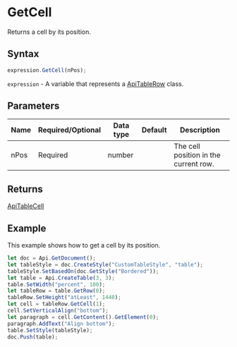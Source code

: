 # GetCell

Returns a cell by its position.

## Syntax

```javascript
expression.GetCell(nPos);
```

`expression` - A variable that represents a [ApiTableRow](../ApiTableRow.md) class.

## Parameters

| **Name** | **Required/Optional** | **Data type** | **Default** | **Description** |
| ------------- | ------------- | ------------- | ------------- | ------------- |
| nPos | Required | number |  | The cell position in the current row. |

## Returns

[ApiTableCell](../../ApiTableCell/ApiTableCell.md)

## Example

This example shows how to get a cell by its position.

```javascript editor-
let doc = Api.GetDocument();
let tableStyle = doc.CreateStyle("CustomTableStyle", "table");
tableStyle.SetBasedOn(doc.GetStyle("Bordered"));
let table = Api.CreateTable(3, 3);
table.SetWidth("percent", 100);
let tableRow = table.GetRow(0);
tableRow.SetHeight("atLeast", 1440);
let cell = tableRow.GetCell(1);
cell.SetVerticalAlign("bottom");
let paragraph = cell.GetContent().GetElement(0);
paragraph.AddText("Align bottom");
table.SetStyle(tableStyle);
doc.Push(table);
```
